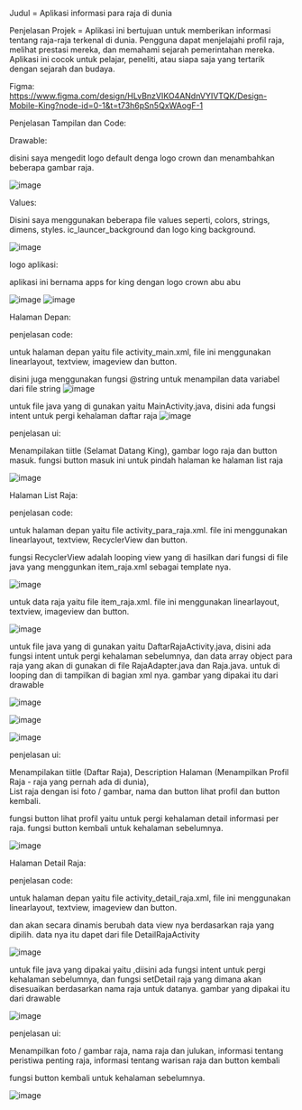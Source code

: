 Judul = Aplikasi informasi para raja di dunia

Penjelasan Projek = Aplikasi ini bertujuan untuk memberikan informasi tentang raja-raja terkenal di dunia. Pengguna dapat menjelajahi profil raja, melihat prestasi mereka, dan memahami sejarah pemerintahan mereka. Aplikasi ini cocok untuk pelajar, peneliti, atau siapa saja yang tertarik dengan sejarah dan budaya.

Figma: https://www.figma.com/design/HLvBnzVIKO4ANdnVYIVTQK/Design-Mobile-King?node-id=0-1&t=t73h6pSn5QxWAogF-1

Penjelasan Tampilan dan Code:

Drawable:

disini saya mengedit logo default denga logo crown dan menambahkan beberapa gambar raja.

![image](https://github.com/user-attachments/assets/a8a07507-85f3-43c0-babc-67c224ddf7ec)


Values:

Disini saya menggunakan beberapa file values seperti, colors, strings, dimens, styles. ic_launcer_background dan logo king background.

![image](https://github.com/user-attachments/assets/5ece5a1b-8d87-4409-a57b-487d7f93722c)



logo aplikasi:

aplikasi ini bernama apps for king dengan logo crown abu abu

![image](https://github.com/user-attachments/assets/d7212997-8415-4ec2-9add-2f688ab69d19)
![image](https://github.com/user-attachments/assets/72901f9a-3f0d-4a54-a498-e5ce5f25a76f)


Halaman Depan:

penjelasan code:

untuk halaman depan yaitu file activity_main.xml, file ini menggunakan linearlayout, textview, imageview dan button.

disini juga menggunakan fungsi @string untuk menampilan data variabel dari file string
![image](https://github.com/user-attachments/assets/a2759120-ad04-4ebf-a592-2b0c485da66e)

untuk file java yang di gunakan yaitu MainActivity.java, disini ada fungsi intent untuk pergi kehalaman daftar raja
![image](https://github.com/user-attachments/assets/f045da75-49de-4428-88c2-5cc9e1eb0d68)

penjelasan ui:

Menampilakan tiitle (Selamat Datang King), gambar logo raja dan button masuk.
fungsi button masuk ini untuk pindah halaman ke halaman list raja

![image](https://github.com/user-attachments/assets/da21e3f4-6eb5-4e0b-97f9-0668982b01c0)


Halaman List Raja:

penjelasan code:

untuk halaman depan yaitu file activity_para_raja.xml. file ini menggunakan linearlayout, textview, RecyclerView dan button.

fungsi RecyclerView adalah looping view yang di hasilkan dari fungsi di file java yang menggunkan item_raja.xml sebagai template nya.

![image](https://github.com/user-attachments/assets/ad95a2d6-7de7-4801-b923-19a91e6df811)

untuk data raja yaitu file item_raja.xml. file ini menggunakan linearlayout, textview, imageview dan button.

![image](https://github.com/user-attachments/assets/6e219c3c-49bb-402b-ae3c-d724964d0846)


untuk file java yang di gunakan yaitu DaftarRajaActivity.java, disini ada fungsi intent untuk pergi kehalaman sebelumnya, dan data array object para raja yang akan di gunakan di file RajaAdapter.java dan Raja.java. untuk di looping dan di tampilkan di bagian xml nya. gambar yang dipakai itu dari drawable

![image](https://github.com/user-attachments/assets/d1f37fe7-7081-4fd4-a9d7-263008c6fcab)

![image](https://github.com/user-attachments/assets/03ab6eeb-8cd6-4d1b-86f2-b5d4fb7343b0)

![image](https://github.com/user-attachments/assets/bef99b24-714d-45a1-9566-ffaebc93df9a)


penjelasan ui:

Menampilakan tiitle (Daftar Raja), 
Description Halaman (Menampilkan Profil Raja - raja yang pernah ada di dunia),  
List raja dengan isi foto / gambar, nama dan button lihat profil
dan button kembali.

fungsi button lihat profil yaitu untuk pergi kehalaman detail informasi per raja.
fungsi button kembali untuk kehalaman sebelumnya.

![image](https://github.com/user-attachments/assets/4d663ad9-2e44-4cbf-b4b1-de91f96f4a7e)

Halaman Detail Raja:

penjelasan code:

untuk halaman depan yaitu file activity_detail_raja.xml, file ini menggunakan linearlayout, textview, imageview dan button.

dan akan secara dinamis berubah data view nya berdasarkan raja yang dipilih. data nya itu dapet dari file DetailRajaActivity

![image](https://github.com/user-attachments/assets/446dbe98-a3c7-4fe4-8d44-578a761051fc)

untuk file java yang dipakai yaitu ,diisini ada fungsi intent untuk pergi kehalaman sebelumnya, dan fungsi setDetail raja yang dimana akan disesuaikan berdasarkan nama raja untuk datanya. gambar yang dipakai itu dari drawable

![image](https://github.com/user-attachments/assets/f281e85e-4154-45c7-bc49-4ed0049c2f13)


penjelasan ui:

Menampilkan foto / gambar raja,
nama raja dan julukan,
informasi tentang peristiwa penting raja,
informasi tentang warisan raja
dan button kembali

fungsi button kembali untuk kehalaman sebelumnya.

![image](https://github.com/user-attachments/assets/e6b6aee7-e2de-4d3b-af03-0ccdbf4c3bc5)





